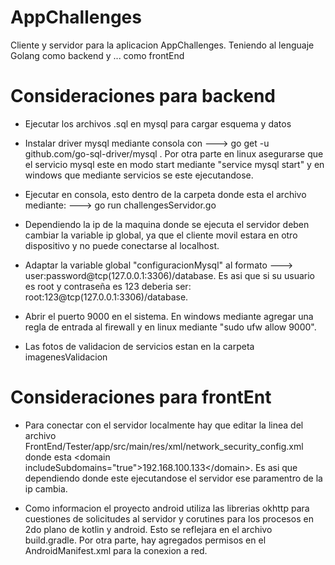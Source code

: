 # AppChallenges
Cliente y servidor para la aplicacion AppChallenges. Teniendo al lenguaje Golang como backend y ... como frontEnd


# Consideraciones para backend

* Ejecutar los archivos .sql en mysql para cargar esquema y datos

* Instalar driver mysql mediante consola con ---> go get -u github.com/go-sql-driver/mysql . Por otra parte en linux asegurarse que el servicio mysql este en modo start mediante "service mysql start" y en windows que mediante servicios se este ejecutandose.

* Ejecutar en consola, esto dentro de la carpeta donde esta el archivo mediante:  ---> go run challengesServidor.go

* Dependiendo la ip de la maquina donde se ejecuta el servidor deben cambiar la variable ip global, ya que el cliente movil estara en otro dispositivo y no puede conectarse al localhost.

* Adaptar la variable global "configuracionMysql" al formato ---> user:password@tcp(127.0.0.1:3306)/database.
Es asi que si su usuario es root y contraseña es 123 deberia ser:  root:123@tcp(127.0.0.1:3306)/database.

* Abrir el puerto 9000 en el sistema. En windows mediante agregar una regla de entrada al firewall y en linux mediante "sudo ufw allow 9000". 

* Las fotos de validacion de servicios estan en la carpeta imagenesValidacion

# Consideraciones para frontEnt

* Para conectar con el servidor localmente hay que editar la linea del archivo FrontEnd/Tester/app/src/main/res/xml/network_security_config.xml donde esta \<domain includeSubdomains="true">192.168.100.133\</domain>. Es asi que dependiendo donde este ejecutandose el servidor ese paramentro de la ip cambia.

* Como informacion el proyecto android utiliza las librerias okhttp para cuestiones de solicitudes al servidor y corutines para los procesos en 2do plano de kotlin y android. Esto se reflejara en el archivo build.gradle. Por otra parte, hay agregados permisos en el AndroidManifest.xml para la conexion a red.


